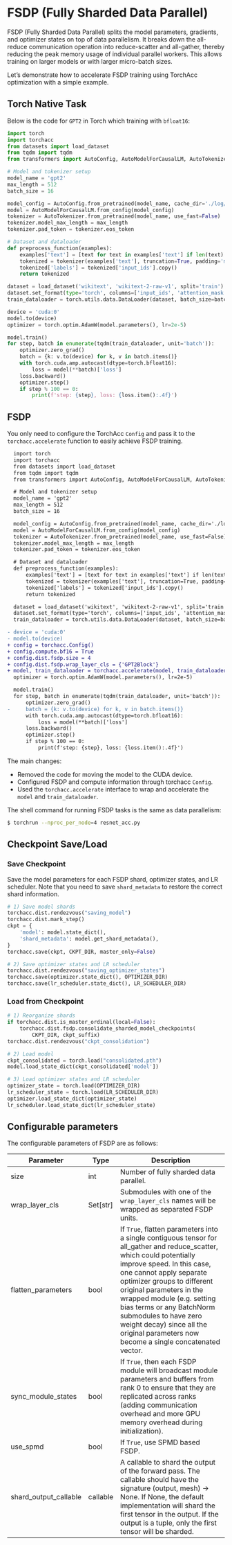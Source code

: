 # FSDP (Fully Sharded Data Parallel)


FSDP (Fully Sharded Data Parallel) splits the model parameters, gradients, and optimizer states on top of data parallelism. It breaks down the all-reduce communication operation into reduce-scatter and all-gather, thereby reducing the peak memory usage of individual parallel workers. This allows training on larger models or with larger micro-batch sizes.

Let’s demonstrate how to accelerate FSDP training using TorchAcc optimization with a simple example.

## Torch Native Task

Below is the code for `GPT2` in Torch which training with `bfloat16`:

```python
import torch
import torchacc
from datasets import load_dataset
from tqdm import tqdm
from transformers import AutoConfig, AutoModelForCausalLM, AutoTokenizer

# Model and tokenizer setup
model_name = 'gpt2'
max_length = 512
batch_size = 16

model_config = AutoConfig.from_pretrained(model_name, cache_dir='./log/model_cache')
model = AutoModelForCausalLM.from_config(model_config)
tokenizer = AutoTokenizer.from_pretrained(model_name, use_fast=False)
tokenizer.model_max_length = max_length
tokenizer.pad_token = tokenizer.eos_token

# Dataset and dataloader
def preprocess_function(examples):
    examples['text'] = [text for text in examples['text'] if len(text) > 0]
    tokenized = tokenizer(examples['text'], truncation=True, padding='max_length', max_length=max_length)
    tokenized['labels'] = tokenized['input_ids'].copy()
    return tokenized

dataset = load_dataset('wikitext', 'wikitext-2-raw-v1', split='train').map(preprocess_function, batched=True)
dataset.set_format(type='torch', columns=['input_ids', 'attention_mask', 'labels'])
train_dataloader = torch.utils.data.DataLoader(dataset, batch_size=batch_size, shuffle=True)

device = 'cuda:0'
model.to(device)
optimizer = torch.optim.AdamW(model.parameters(), lr=2e-5)

model.train()
for step, batch in enumerate(tqdm(train_dataloader, unit='batch')):
    optimizer.zero_grad()
    batch = {k: v.to(device) for k, v in batch.items()}
    with torch.cuda.amp.autocast(dtype=torch.bfloat16):
        loss = model(**batch)['loss']
    loss.backward()
    optimizer.step()
    if step % 100 == 0:
        print(f'step: {step}, loss: {loss.item():.4f}')

```

## FSDP

You only need to configure the TorchAcc `Config` and pass it to the `torchacc.accelerate` function to easily achieve FSDP training.

```diff
  import torch
  import torchacc
  from datasets import load_dataset
  from tqdm import tqdm
  from transformers import AutoConfig, AutoModelForCausalLM, AutoTokenizer

  # Model and tokenizer setup
  model_name = 'gpt2'
  max_length = 512
  batch_size = 16

  model_config = AutoConfig.from_pretrained(model_name, cache_dir='./log/model_cache')
  model = AutoModelForCausalLM.from_config(model_config)
  tokenizer = AutoTokenizer.from_pretrained(model_name, use_fast=False)
  tokenizer.model_max_length = max_length
  tokenizer.pad_token = tokenizer.eos_token

  # Dataset and dataloader
  def preprocess_function(examples):
      examples['text'] = [text for text in examples['text'] if len(text) > 0]
      tokenized = tokenizer(examples['text'], truncation=True, padding='max_length', max_length=max_length)
      tokenized['labels'] = tokenized['input_ids'].copy()
      return tokenized

  dataset = load_dataset('wikitext', 'wikitext-2-raw-v1', split='train').map(preprocess_function, batched=True)
  dataset.set_format(type='torch', columns=['input_ids', 'attention_mask', 'labels'])
  train_dataloader = torch.utils.data.DataLoader(dataset, batch_size=batch_size, shuffle=True)

- device = 'cuda:0'
- model.to(device)
+ config = torchacc.Config()
+ config.compute.bf16 = True
+ config.dist.fsdp.size = 4
+ config.dist.fsdp.wrap_layer_cls = {'GPT2Block'}
+ model, train_dataloader = torchacc.accelerate(model, train_dataloader, config)
  optimizer = torch.optim.AdamW(model.parameters(), lr=2e-5)

  model.train()
  for step, batch in enumerate(tqdm(train_dataloader, unit='batch')):
      optimizer.zero_grad()
-     batch = {k: v.to(device) for k, v in batch.items()}
      with torch.cuda.amp.autocast(dtype=torch.bfloat16):
          loss = model(**batch)['loss']
      loss.backward()
      optimizer.step()
      if step % 100 == 0:
          print(f'step: {step}, loss: {loss.item():.4f}')

```


The main changes:

* Removed the code for moving the model to the CUDA device.
* Configured FSDP and compute information through torchacc `Config`.
* Used the `torchacc.accelerate` interface to wrap and accelerate the `model` and `train_dataloader`.

The shell command for running FSDP tasks is the same as data parallelism:

```bash
$ torchrun --nproc_per_node=4 resnet_acc.py
```




## Checkpoint Save/Load

### Save Checkpoint

Save the model parameters for each FSDP shard, optimizer states, and LR scheduler. Note that you need to save `shard_metadata` to restore the correct shard information.
```python
# 1) Save model shards
torchacc.dist.rendezvous("saving_model")
torchacc.dist.mark_step()
ckpt = {
    'model': model.state_dict(),
    'shard_metadata': model.get_shard_metadata(),
}
torchacc.save(ckpt, CKPT_DIR, master_only=False)

# 2) Save optimizer states and LR scheduler
torchacc.dist.rendezvous("saving_optimizer_states")
torchacc.save(optimizer.state_dict(), OPTIMIZER_DIR)
torchacc.save(lr_scheduler.state_dict(), LR_SCHEDULER_DIR)
```

### Load from Checkpoint

```python
# 1) Reorganize shards
if torchacc.dist.is_master_ordinal(local=False):
    torchacc.dist.fsdp.consolidate_sharded_model_checkpoints(
        CKPT_DIR, ckpt_suffix)
torchacc.dist.rendezvous("ckpt_consolidation")

# 2) Load model
ckpt_consolidated = torch.load("consolidated.pth")
model.load_state_dict(ckpt_consolidated['model'])

# 3) Load optimizer states and LR scheduler
optimizer_state = torch.load(OPTIMIZER_DIR)
lr_scheduler_state = torch.load(LR_SCHEDULER_DIR)
optimizer.load_state_dict(optimizer_state)
lr_scheduler.load_state_dict(lr_scheduler_state)
```

## Configurable parameters

The configurable parameters of FSDP are as follows:

| Parameter                  | Type          | Description                                                                                                                                                                                                                                                       |
|----------------------------|---------------|-------------------------------------------------------------------------------------------------------------------------------------------------------------------------------------------------------------------------------------------------------------------|
| size                       | int           | Number of fully sharded data parallel.                                                                                                                                                                                                                            |
| wrap_layer_cls             | Set[str]      | Submodules with one of the `wrap_layer_cls` names will be wrapped as separated FSDP units.                                                                                                                                                                        |
| flatten_parameters         | bool          | If ``True``, flatten parameters into a single contiguous tensor for all_gather and reduce_scatter, which could potentially improve speed. In this case, one cannot apply separate optimizer groups to different original parameters in the wrapped module (e.g. setting bias terms or any BatchNorm submodules to have zero weight decay) since all the original parameters now become a single concatenated vector. |
| sync_module_states         | bool          | If ``True``, then each FSDP module will broadcast module parameters and buffers from rank 0 to ensure that they are replicated across ranks (adding communication overhead and more GPU memory overhead during initialization).                                     |
| use_spmd                   | bool          | If ``True``, use SPMD based FSDP.                                                                                                                                                                                                                                 |
| shard_output_callable      | callable      | A callable to shard the output of the forward pass. The callable should have the signature (output, mesh) -> None. If None, the default implementation will shard the first tensor in the output. If the output is a tuple, only the first tensor will be sharded.   |